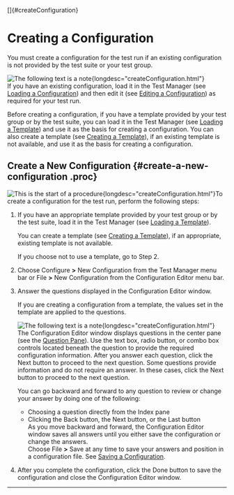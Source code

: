 <!---
  $Id$

  Copyright (c) 2001, 2024, Oracle and/or its affiliates. All rights reserved.
  DO NOT ALTER OR REMOVE COPYRIGHT NOTICES OR THIS FILE HEADER.

  This code is free software; you can redistribute it and/or modify it
  under the terms of the GNU General Public License version 2 only, as
  published by the Free Software Foundation.  Oracle designates this
  particular file as subject to the "Classpath" exception as provided
  by Oracle in the LICENSE file that accompanied this code.

  This code is distributed in the hope that it will be useful, but WITHOUT
  ANY WARRANTY; without even the implied warranty of MERCHANTABILITY or
  FITNESS FOR A PARTICULAR PURPOSE.  See the GNU General Public License
  version 2 for more details (a copy is included in the LICENSE file that
  accompanied this code).

  You should have received a copy of the GNU General Public License version
  2 along with this work; if not, write to the Free Software Foundation,
  Inc., 51 Franklin St, Fifth Floor, Boston, MA 02110-1301 USA.

  Please contact Oracle, 500 Oracle Parkway, Redwood Shores, CA 94065 USA
  or visit www.oracle.com if you need additional information or have any
  questions.
-->

[]{#createConfiguration}

# Creating a Configuration

You must create a configuration for the test run if an existing configuration is not provided by the
test suite or your test group.

![The following text is a note](../../images/hg_note.gif){longdesc="createConfiguration.html"}\
If you have an existing configuration, load it in the Test Manager (see [Loading a
Configuration](loadConfiguration.html)) and then edit it (see [Editing a
Configuration](editConfiguration.html)) as required for your test run.

Before creating a configuration, if you have a template provided by your test group or by the test
suite, you can load it in the Test Manager (see [Loading a
Template](../templates/loadTemplate.html)) and use it as the basis for creating a configuration. You
can also create a template (see [Creating a Template](../admin/createTemplate.html)), if an existing
template is not available, and use it as the basis for creating a configuration.

## Create a New Configuration {#create-a-new-configuration .proc}

![This is the start of a procedure](../../images/hg_proc.gif){longdesc="createConfiguration.html"}To
create a configuration for the test run, perform the following steps:

1.  If you have an appropriate template provided by your test group or by the test suite, load it in
    the Test Manager (see [Loading a Template](../templates/loadTemplate.html)).

    You can create a template (see [Creating a Template](../admin/createTemplate.html)), if an
    appropriate, existing template is not available.

    If you choose not to use a template, go to Step 2.

2.  Choose Configure **\>** New Configuration from the Test Manager menu bar or File **\>** New
    Configuration from the Configuration Editor menu bar.

3.  Answer the questions displayed in the Configuration Editor window.

    If you are creating a configuration from a template, the values set in the template are applied
    to the questions.

    ![The following text is a note](../../images/hg_note.gif){longdesc="createConfiguration.html"}\
    The Configuration Editor window displays questions in the center pane (see the [Question
    Pane](fullViewDialog.html#fullViewDialog.questionPane)). Use the text box, radio button, or
    combo box controls located beneath the question to provide the required configuration
    information. After you answer each question, click the Next button to proceed to the next
    question. Some questions provide information and do not require an answer. In these cases, click
    the Next button to proceed to the next question.

    You can go backward and forward to any question to review or change your answer by doing one of
    the following:

    -   Choosing a question directly from the Index pane
    -   Clicking the Back button, the Next button, or the Last button\
        As you move backward and forward, the Configuration Editor window saves all answers until
        you either save the configuration or change the answers.\
        Choose File **\>** Save at any time to save your answers and position in a configuration
        file. See [Saving a Configuration](saveConfiguration.html).

4.  After you complete the configuration, click the Done button to save the configuration and close
    the Configuration Editor window.

----------------------------------------------------------------------------------------------------


